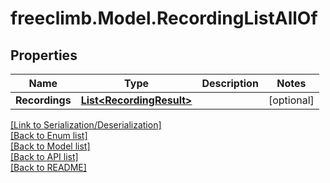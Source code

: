 # freeclimb.Model.RecordingListAllOf


## Properties

Name | Type | Description | Notes
------------ | ------------- | ------------- | -------------
**Recordings** | [**List&lt;RecordingResult&gt;**](RecordingResult.md) |  | [optional] 

[[Link to Serialization/Deserialization]](../README.md#documentation-for-serialization-deserialization)<br /> 
[[Back to Enum list]](../README.md#documentation-for-enums)<br /> 
[[Back to Model list]](../README.md#documentation-for-models)<br /> 
[[Back to API list]](../README.md#documentation-for-api-endpoints) <br /> 
[[Back to README]](../README.md) <br /> 
